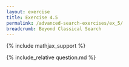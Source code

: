 ```yaml
---
layout: exercise
title: Exercise 4.5
permalink: /advanced-search-exercises/ex_5/
breadcrumb: Beyond Classical Search
---
```


{% include mathjax_support %}

<div><i class="arrow-up loader" data-chapter="advanced-search-exercises" data-exercise="ex_5" data-rating="0"></i></div>
{% include_relative question.md %}
